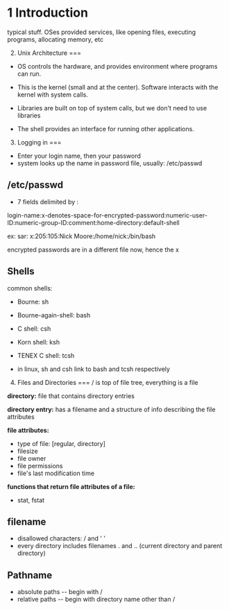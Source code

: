 1 Introduction
===
typical stuff.  OSes provided services, like opening files, executing programs, allocating memory, etc

2. Unix Architecture
===
- OS controls the hardware, and provides environment where programs can run.
- This is the kernel (small and at the center). Software interacts with the kernel with system calls.  
- Libraries are built on top of system calls, but we don't need to use libraries

- The shell provides an interface for running other applications.

3. Logging in
===
- Enter your login name, then your password
- system looks up the name in password file, usually: /etc/passwd

/etc/passwd
---
- 7 fields delimited by :

login-name:x-denotes-space-for-encrypted-password:numeric-user-ID:numeric-group-ID:comment:home-directory:default-shell

ex: sar: x:205:105:Nick Moore:/home/nick:/bin/bash

encrypted passwords are in a different file now, hence the x

Shells
---
common shells:
- Bourne:               sh
- Bourne-again-shell:   bash
- C shell:              csh
- Korn shell:           ksh
- TENEX C shell:        tcsh
  
- in linux, sh and csh link to bash and tcsh respectively
  
4. Files and Directories
===
/ is top of file tree, everything is a file

**directory:**
    file that contains directory entries
    
**directory entry:**
    has a filename and a structure of info describing the file attributes
    
**file attributes:**
- type of file: [regular, directory]
- filesize
- file owner
- file permissions
- file's last modification time
    
**functions that return file attributes of a file:**
- stat, fstat
    
filename
---
- disallowed characters: / and ' '
- every directory includes filenames . and .. (current directory and parent directory)

Pathname
---
- absolute paths -- begin with /
- relative paths -- begin with directory name other than /

